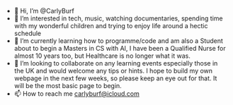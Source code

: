 - 👋 Hi, I’m @CarlyBurf
- 👀 I’m interested in tech, music, watching documentaries, spending time with my wonderful children and trying to enjoy life around a hectic schedule
- 🌱 I’m currently learning how to programme/code and am also a Student about to begin a Masters in CS with AI, I have been a Qualified Nurse for almost 10 years too, but Healthcare is no longer what it was.
- 💞️ I’m looking to collaborate on any learning events especially those in the UK and would welcome any tips or hints. I hope to build my own webpage in the next few weeks, so please keep an eye out for that. It will be the most basic page to begin.
- 📫 How to reach me carlyburf@icloud.com

<!---
CarlyBurf/CarlyBurf is a ✨ special ✨ repository because its `README.md` (this file) appears on your GitHub profile.
You can click the Preview link to take a look at your changes.
--->
